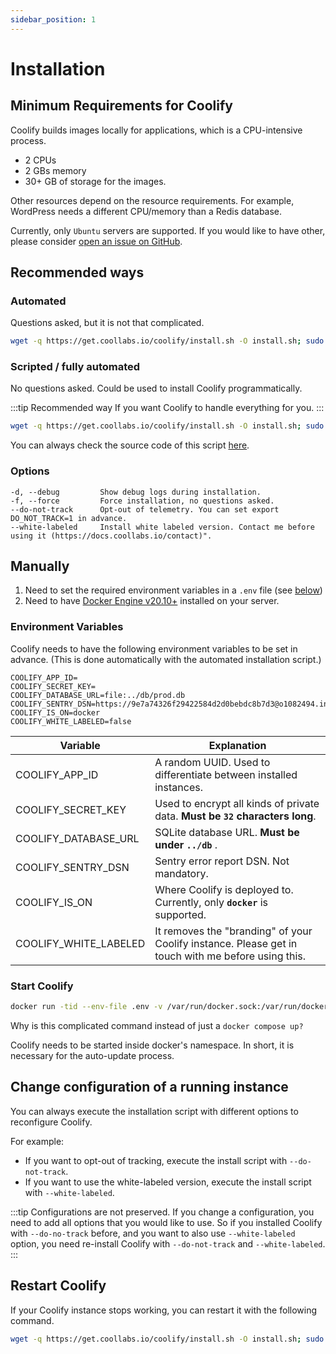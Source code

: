 ```yaml
---
sidebar_position: 1
---
```


# Installation

## Minimum Requirements for Coolify

Coolify builds images locally for applications, which is a CPU-intensive process. 

- 2 CPUs
- 2 GBs memory
- 30+ GB of storage for the images.

Other resources depend on the resource requirements. For example, WordPress needs a different CPU/memory than a Redis database.

Currently, only `Ubuntu` servers are supported. If you would like to have other, please consider [open an issue on GitHub](https://github.com/coollabsio/coolify/issues/new).

## Recommended ways

### Automated
Questions asked, but it is not that complicated.

```bash
wget -q https://get.coollabs.io/coolify/install.sh -O install.sh; sudo bash ./install.sh
```

### Scripted / fully automated
No questions asked. Could be used to install Coolify programmatically.

:::tip Recommended way
If you want Coolify to handle everything for you.
:::
```bash
wget -q https://get.coollabs.io/coolify/install.sh -O install.sh; sudo bash ./install.sh -f
```

You can always check the source code of this script [here](https://github.com/coollabsio/get.coollabs.io/blob/main/static/coolify/install.sh).

### Options

    -d, --debug         Show debug logs during installation.
    -f, --force         Force installation, no questions asked.
    --do-not-track      Opt-out of telemetry. You can set export DO_NOT_TRACK=1 in advance.
    --white-labeled     Install white labeled version. Contact me before using it (https://docs.coollabs.io/contact)".

## Manually

1. Need to set the required environment variables in a `.env` file (see [below](./installation.md#environment-variables))
2. Need to have [Docker Engine v20.10+](https://docs.docker.com/engine/install/) installed on your server.

### Environment Variables

Coolify needs to have the following environment variables to be set in advance. (This is done automatically with the automated installation script.)

```text
COOLIFY_APP_ID=
COOLIFY_SECRET_KEY=
COOLIFY_DATABASE_URL=file:../db/prod.db
COOLIFY_SENTRY_DSN=https://9e7a74326f29422584d2d0bebdc8b7d3@o1082494.ingest.sentry.io/6091062
COOLIFY_IS_ON=docker
COOLIFY_WHITE_LABELED=false
```

| Variable              | Explanation                                                                              |
| --------------------- | ---------------------------------------------------------------------------------------- |
| COOLIFY_APP_ID        | A random UUID. Used to differentiate between installed instances.                        |
| COOLIFY_SECRET_KEY    | Used to encrypt all kinds of private data. **Must be `32` characters long**.              |
| COOLIFY_DATABASE_URL  | SQLite database URL. **Must be under `../db`** .                                         |
| COOLIFY_SENTRY_DSN    | Sentry error report DSN. Not mandatory.                                                  |
| COOLIFY_IS_ON         | Where Coolify is deployed to. Currently, only **`docker`** is supported.                     |
| COOLIFY_WHITE_LABELED | It removes the "branding" of your Coolify instance. Please get in touch with me before using this. |


### Start Coolify

```sh
docker run -tid --env-file .env -v /var/run/docker.sock:/var/run/docker.sock -v coolify-db-sqlite coollabsio/coolify:latest /bin/sh -c "env | grep COOLIFY > .env && docker compose up -d --force-recreate"
```

Why is this complicated command instead of just a `docker compose up?`

Coolify needs to be started inside docker's namespace. In short, it is necessary for the auto-update process.

## Change configuration of a running instance

You can always execute the installation script with different options to reconfigure Coolify.

For example: 
- If you want to opt-out of tracking, execute the install script with `--do-not-track`.
- If you want to use the white-labeled version, execute the install script with `--white-labeled`.

:::tip
  Configurations are not preserved. If you change a configuration, you need to add all options that you would like to use. So if you installed Coolify with `--do-no-track` before, and you want to also use `--white-labeled` option, you need re-install Coolify with `--do-not-track` and `--white-labeled`.
:::

## Restart Coolify

If your Coolify instance stops working, you can restart it with the following command.

```bash
wget -q https://get.coollabs.io/coolify/install.sh -O install.sh; sudo bash ./install.sh -f
```